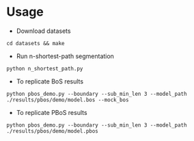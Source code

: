 # Usage

- Download datasets

```shell script
cd datasets && make
```

- Run n-shortest-path segmentation

```shell script
python n_shortest_path.py
```

- To replicate BoS results
```
python pbos_demo.py --boundary --sub_min_len 3 --model_path ./results/pbos/demo/model.bos --mock_bos
```

- To replicate PBoS results
```
python pbos_demo.py --boundary --sub_min_len 3 --model_path ./results/pbos/demo/model.pbos
```
